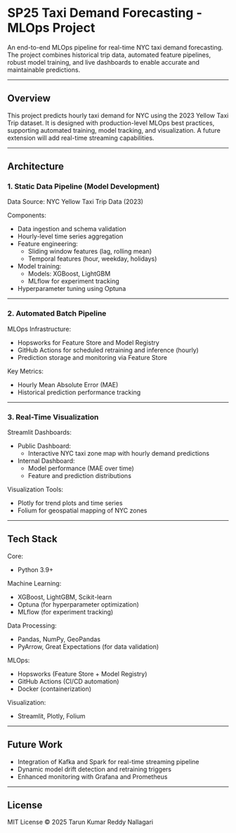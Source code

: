# SP25 Taxi Demand Forecasting - MLOps Project

An end-to-end MLOps pipeline for real-time NYC taxi demand forecasting. The project combines historical trip data, automated feature pipelines, robust model training, and live dashboards to enable accurate and maintainable predictions.

---

## Overview

This project predicts hourly taxi demand for NYC using the 2023 Yellow Taxi Trip dataset. It is designed with production-level MLOps best practices, supporting automated training, model tracking, and visualization. A future extension will add real-time streaming capabilities.

---

## Architecture

### 1. Static Data Pipeline (Model Development)

Data Source: NYC Yellow Taxi Trip Data (2023)

Components:
- Data ingestion and schema validation
- Hourly-level time series aggregation
- Feature engineering:
  - Sliding window features (lag, rolling mean)
  - Temporal features (hour, weekday, holidays)
- Model training:
  - Models: XGBoost, LightGBM
  - MLflow for experiment tracking
- Hyperparameter tuning using Optuna

---

### 2. Automated Batch Pipeline

MLOps Infrastructure:
- Hopsworks for Feature Store and Model Registry
- GitHub Actions for scheduled retraining and inference (hourly)
- Prediction storage and monitoring via Feature Store

Key Metrics:
- Hourly Mean Absolute Error (MAE)
- Historical prediction performance tracking

---

### 3. Real-Time Visualization

Streamlit Dashboards:
- Public Dashboard:
  - Interactive NYC taxi zone map with hourly demand predictions
- Internal Dashboard:
  - Model performance (MAE over time)
  - Feature and prediction distributions

Visualization Tools:
- Plotly for trend plots and time series
- Folium for geospatial mapping of NYC zones

---

## Tech Stack

Core:
- Python 3.9+

Machine Learning:
- XGBoost, LightGBM, Scikit-learn
- Optuna (for hyperparameter optimization)
- MLflow (for experiment tracking)

Data Processing:
- Pandas, NumPy, GeoPandas
- PyArrow, Great Expectations (for data validation)

MLOps:
- Hopsworks (Feature Store + Model Registry)
- GitHub Actions (CI/CD automation)
- Docker (containerization)

Visualization:
- Streamlit, Plotly, Folium

---

## Future Work

- Integration of Kafka and Spark for real-time streaming pipeline
- Dynamic model drift detection and retraining triggers
- Enhanced monitoring with Grafana and Prometheus

---

## License
MIT License © 2025 Tarun Kumar Reddy Nallagari


